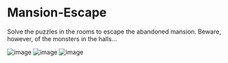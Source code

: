 # Mansion-Escape

Solve the puzzles in the rooms to escape the abandoned mansion. Beware, however, of the monsters in the halls...

![image](https://user-images.githubusercontent.com/55353492/212791845-55a456c3-1bd2-4c7a-b8d7-ec9a49900168.png)
![image](https://user-images.githubusercontent.com/55353492/212791949-da2e5407-40bb-4a60-bb5a-4d24d636f92a.png)
![image](https://user-images.githubusercontent.com/55353492/212792100-65d08094-77d5-411e-9455-aa3ddf5cd1dc.png)


